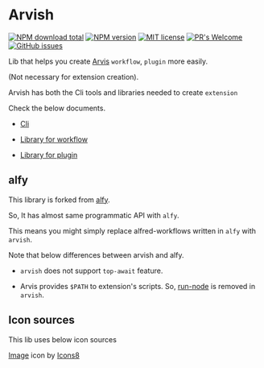 # Arvish
[![NPM download total](https://img.shields.io/npm/dt/arvish)](http://badge.fury.io/js/arvish)
[![NPM version](https://badge.fury.io/js/arvish.svg)](http://badge.fury.io/js/arvish)
[![MIT license](https://img.shields.io/badge/License-MIT-blue.svg)](https://lbesson.mit-license.org/)
[![PR's Welcome](https://img.shields.io/badge/PRs-welcome-brightgreen.svg?style=flat)](http://makeapullrequest.com)
[![GitHub issues](https://img.shields.io/github/issues/jopemachine/arvish.svg)](https://GitHub.com/jopemachine/arvish/issues/)

Lib that helps you create [Arvis](https://github.com/jopemachine/arvis) `workflow`, `plugin` more easily.

(Not necessary for extension creation).

Arvish has both the Cli tools and libraries needed to create `extension`

Check the below documents.

* [Cli](./documents/cli.md)

* [Library for workflow](./documents/lib-workflow.md)

* [Library for plugin](./documents/lib-plugin.md)

## alfy

This library is forked from [alfy](https://github.com/sindresorhus/alfy).

So, It has almost same programmatic API with `alfy`.

This means you might simply replace alfred-workflows written in `alfy` with `arvish`.

Note that below differences between arvish and alfy.

* `arvish` does not support `top-await` feature.

* Arvis provides `$PATH` to extension's scripts. So, [run-node](https://github.com/sindresorhus/run-node) is removed in `arvish`.

## Icon sources

This lib uses below icon sources

<a target="_blank" href="https://icons8.com">Image</a> icon by <a target="_blank" href="https://icons8.com">Icons8</a>

